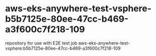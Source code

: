 # aws-eks-anywhere-test-vsphere-b5b7125e-80ee-47cc-b469-a3f600c7f218-109
repository for use with E2E test job aws-eks-anywhere-test-vsphere:b5b7125e-80ee-47cc-b469-a3f600c7f218-109
